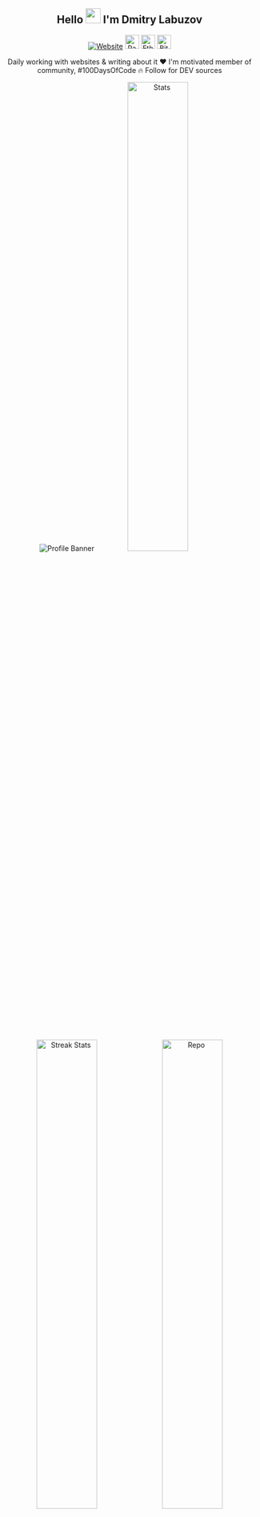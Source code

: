 <div align="center">

## Hello <img width="30" src="https://raw.githubusercontent.com/aemmadi/aemmadi/master/wave.gif"> I'm Dmitry Labuzov

[![Website](https://img.shields.io/website?label=thelabuzov.github.io&url=https://thelabuzov.github.io&style=for-the-badge)](https://thelabuzov.github.io)
[<img alt="PayPal" height="28" src="https://img.shields.io/badge/paypal-555?logo=paypal&style=for-the-badge">](https://paypal.me/thelabuzov)
[<img alt="Ethereum" height="28" src="https://img.shields.io/badge/ethereum-555?logo=ethereum&style=for-the-badge">](https://blockchain.com/eth/address/0x1b10F474c1E870077708e5428A540a3623A11Fc5)
[<img alt="Bitcoin" height="28" src="https://img.shields.io/badge/bitcoin-555?logo=bitcoin&style=for-the-badge">](https://blockchain.com/btc/address/15bc5sopiHTdq9LG6iB5TWoRzpCsobwHxy)

Daily working with websites & writing about it ❤️ I'm motivated member of community, #100DaysOfCode 🔥 Follow for DEV sources

![Profile Banner](https://user-images.githubusercontent.com/87143407/174051245-b01da935-6f21-4487-8766-f8f6114bb1df.png)
<img alt="Stats" width="49%" src="https://github-readme-stats.vercel.app/api?username=thelabuzov&show_icons=true&hide_border=true&theme=onedark">
<img alt="Streak Stats" width="49%" src="https://github-readme-streak-stats.herokuapp.com/?user=thelabuzov&hide_border=true&theme=onedark">
[<img alt="Repo" width="49%" src="https://github-readme-stats.vercel.app/api/pin/?username=thelabuzov&repo=100-days-of-code&hide_border=true&theme=onedark">](https://github.com/thelabuzov/100-days-of-code)
[<img alt="Repo" width="49%" src="https://github-readme-stats.vercel.app/api/pin/?username=thelabuzov&repo=complete-javascript-course&hide_border=true&theme=onedark">](https://github.com/thelabuzov/complete-javascript-course)
<img align="left" alt="Top Langs" width="49%" src="https://github-readme-stats.vercel.app/api/top-langs/?username=thelabuzov&layout=compact&hide_border=true&theme=onedark">

<p>Languages and Tools:</p>

![HTML](https://img.shields.io/badge/html-e34f26?style=flat-square&logo=html5&logoColor=fff)
![CSS](https://img.shields.io/badge/css-1572b6?style=flat-square&logo=css3&logoColor=fff)
![JavaScript](https://img.shields.io/badge/javascript-f7df1e?style=flat-square&logo=javascript&logoColor=000)
![Markdown](https://img.shields.io/badge/markdown-000?style=flat-square&logo=markdown&logoColor=fff)
![Sass](https://img.shields.io/badge/sass-cc6699?style=flat-square&logo=sass&logoColor=fff)
![Gulp](https://img.shields.io/badge/gulp-cf4647?style=flat-square&logo=gulp&logoColor=fff)<br>
![Pug](https://img.shields.io/badge/pug-a86454?style=flat-square&logo=pug&logoColor=fff)
![TailwindCSS](https://img.shields.io/badge/tailwindcss-06b6d4?style=flat-square&logo=tailwindcss&logoColor=fff)
![Bootstrap](https://img.shields.io/badge/bootstrap-7952b3?style=flat-square&logo=bootstrap&logoColor=fff)
![Git](https://img.shields.io/badge/git-f05032?style=flat-square&logo=git&logoColor=fff)<br>
![BEM](https://img.shields.io/badge/bem-000?style=flat-square&logo=bem&logoColor=fff)
![WordPress](https://img.shields.io/badge/wordpress-21759b?style=flat-square&logo=wordpress&logoColor=fff)
![Npm](https://img.shields.io/badge/npm-cb3837?style=flat-square&logo=npm&logoColor=fff)
